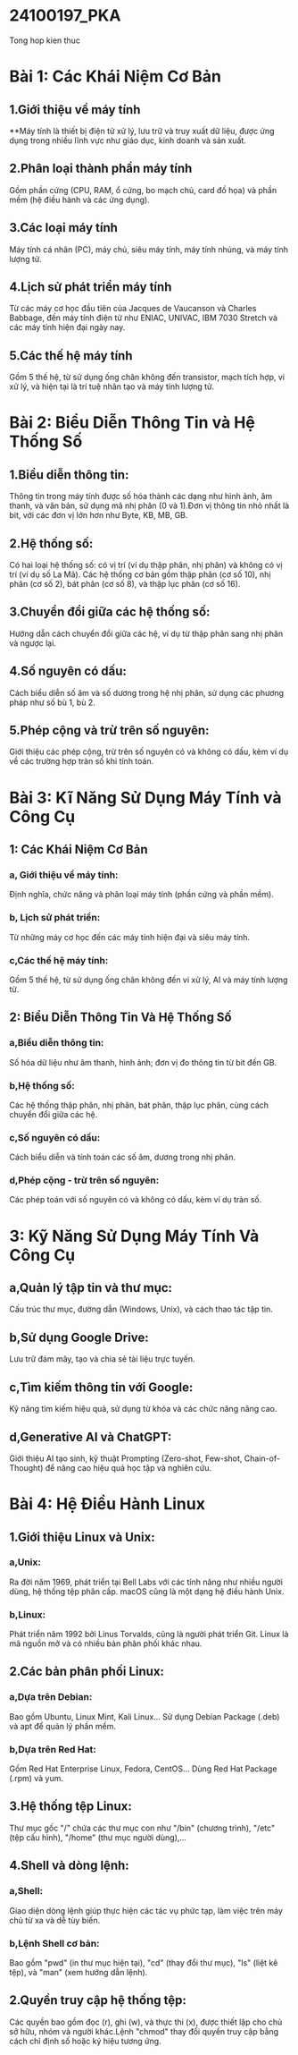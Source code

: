# 24100197_PKA
Tong hop kien thuc
# Bài 1: Các Khái Niệm Cơ Bản
## 1.Giới thiệu về máy tính
**Máy tính là thiết bị điện tử xử lý, lưu trữ và truy xuất dữ liệu, được ứng dụng trong nhiều lĩnh vực như giáo dục, kinh doanh và sản xuất.
## 2.Phân loại thành phần máy tính
 Gồm phần cứng (CPU, RAM, ổ cứng, bo mạch chủ, card đồ họa) và phần mềm (hệ điều hành và các ứng dụng).
## 3.Các loại máy tính
 Máy tính cá nhân (PC), máy chủ, siêu máy tính, máy tính nhúng, và máy tính lượng tử.
## 4.Lịch sử phát triển máy tính
 Từ các máy cơ học đầu tiên của Jacques de Vaucanson và Charles Babbage, đến máy tính điện tử như ENIAC, UNIVAC, IBM 7030 Stretch và các máy tính hiện đại ngày nay.
## 5.Các thế hệ máy tính
 Gồm 5 thế hệ, từ sử dụng ống chân không đến transistor, mạch tích hợp, vi xử lý, và hiện tại là trí tuệ nhân tạo và máy tính lượng tử.
# Bài 2: Biểu Diễn Thông Tin và Hệ Thống Số
## 1.Biểu diễn thông tin:
Thông tin trong máy tính được số hóa thành các dạng như hình ảnh, âm thanh, và văn bản, sử dụng mã nhị phân (0 và 1).Đơn vị thông tin nhỏ nhất là bit, với các đơn vị lớn hơn như Byte, KB, MB, GB.
## 2.Hệ thống số:
Có hai loại hệ thống số: có vị trí (ví dụ thập phân, nhị phân) và không có vị trí (ví dụ số La Mã).
Các hệ thống cơ bản gồm thập phân (cơ số 10), nhị phân (cơ số 2), bát phân (cơ số 8), và thập lục phân (cơ số 16).
## 3.Chuyển đổi giữa các hệ thống số:
Hướng dẫn cách chuyển đổi giữa các hệ, ví dụ từ thập phân sang nhị phân và ngược lại.
## 4.Số nguyên có dấu:
Cách biểu diễn số âm và số dương trong hệ nhị phân, sử dụng các phương pháp như số bù 1, bù 2.
## 5.Phép cộng và trừ trên số nguyên:
Giới thiệu các phép cộng, trừ trên số nguyên có và không có dấu, kèm ví dụ về các trường hợp tràn số khi tính toán.
# Bài 3: Kĩ Năng Sử Dụng Máy Tính và Công Cụ
##  1: Các Khái Niệm Cơ Bản
### a, Giới thiệu về máy tính:
Định nghĩa, chức năng và phân loại máy tính (phần cứng và phần mềm).
### b, Lịch sử phát triển:
Từ những máy cơ học đến các máy tính hiện đại và siêu máy tính.
### c,Các thế hệ máy tính: 
Gồm 5 thế hệ, từ sử dụng ống chân không đến vi xử lý, AI và máy tính lượng tử.
## 2: Biểu Diễn Thông Tin Và Hệ Thống Số
### a,Biểu diễn thông tin: 
Số hóa dữ liệu như âm thanh, hình ảnh; đơn vị đo thông tin từ bit đến GB.
### b,Hệ thống số: 
Các hệ thống thập phân, nhị phân, bát phân, thập lục phân, cùng cách chuyển đổi giữa các hệ.
### c,Số nguyên có dấu: 
Cách biểu diễn và tính toán các số âm, dương trong nhị phân.
### d,Phép cộng - trừ trên số nguyên:
Các phép toán với số nguyên có và không có dấu, kèm ví dụ tràn số.
# 3: Kỹ Năng Sử Dụng Máy Tính Và Công Cụ
## a,Quản lý tập tin và thư mục: 
Cấu trúc thư mục, đường dẫn (Windows, Unix), và cách thao tác tập tin.
## b,Sử dụng Google Drive: 
Lưu trữ đám mây, tạo và chia sẻ tài liệu trực tuyến.
## c,Tìm kiếm thông tin với Google: 
Kỹ năng tìm kiếm hiệu quả, sử dụng từ khóa và các chức năng nâng cao.
## d,Generative AI và ChatGPT: 
Giới thiệu AI tạo sinh, kỹ thuật Prompting (Zero-shot, Few-shot, Chain-of-Thought) để nâng cao hiệu quả học tập và nghiên cứu.
# Bài 4: Hệ Điều Hành Linux
## 1.Giới thiệu Linux và Unix:
### a,Unix:
Ra đời năm 1969, phát triển tại Bell Labs với các tính năng như nhiều người dùng, hệ thống tệp phân cấp. macOS cũng là một dạng hệ điều hành Unix.
### b,Linux: 
Phát triển năm 1992 bởi Linus Torvalds, cũng là người phát triển Git. Linux là mã nguồn mở và có nhiều bản phân phối khác nhau.
## 2.Các bản phân phối Linux:
### a,Dựa trên Debian: 
Bao gồm Ubuntu, Linux Mint, Kali Linux… Sử dụng Debian Package (.deb) và apt để quản lý phần mềm.
### b,Dựa trên Red Hat: 
Gồm Red Hat Enterprise Linux, Fedora, CentOS… Dùng Red Hat Package (.rpm) và yum.
## 3.Hệ thống tệp Linux:
Thư mục gốc "/" chứa các thư mục con như "/bin" (chương trình), "/etc" (tệp cấu hình), "/home" (thư mục người dùng),...
## 4.Shell và dòng lệnh:
### a,Shell: 
Giao diện dòng lệnh giúp thực hiện các tác vụ phức tạp, làm việc trên máy chủ từ xa và dễ tùy biến.
### b,Lệnh Shell cơ bản: 
Bao gồm "pwd" (in thư mục hiện tại), "cd" (thay đổi thư mục), "ls" (liệt kê tệp), và "man" (xem hướng dẫn lệnh).
## 2.Quyền truy cập hệ thống tệp: 
Các quyền bao gồm đọc (r), ghi (w), và thực thi (x), được thiết lập cho chủ sở hữu, nhóm và người khác.Lệnh "chmod" thay đổi quyền truy cập bằng cách chỉ định số hoặc ký hiệu tương ứng.

